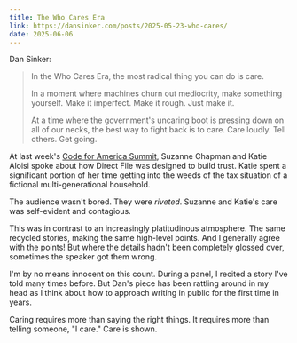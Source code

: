 ```yaml
---
title: The Who Cares Era
link: https://dansinker.com/posts/2025-05-23-who-cares/
date: 2025-06-06
---
```


Dan Sinker:

> In the Who Cares Era, the most radical thing you can do is care.
>
> In a moment where machines churn out mediocrity, make something yourself. Make it imperfect. Make it rough. Just make it.
>
> At a time where the government's uncaring boot is pressing down on all of our necks, the best way to fight back is to care. Care loudly. Tell others. Get going.

At last week's [Code for America Summit](https://summit.codeforamerica.org), Suzanne Chapman and Katie Aloisi spoke about how Direct File was designed to build trust. Katie spent a significant portion of her time getting into the weeds of the tax situation of a fictional multi-generational household.

The audience wasn't bored. They were _riveted_. Suzanne and Katie's care was self-evident and contagious.

This was in contrast to an increasingly platitudinous atmosphere. The same recycled stories, making the same high-level points. And I generally agree with the points! But where the details hadn't been completely glossed over, sometimes the speaker got them wrong.

I'm by no means innocent on this count. During a panel, I recited a story I've told many times before. But Dan's piece has been rattling around in my head as I think about how to approach writing in public for the first time in years.

Caring requires more than saying the right things. It requires more than telling someone, "I care." Care is shown.
